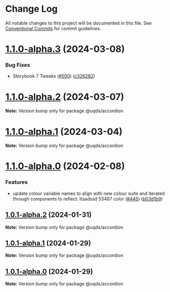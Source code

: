 # Change Log

All notable changes to this project will be documented in this file.
See [Conventional Commits](https://conventionalcommits.org) for commit guidelines.

# [1.1.0-alpha.3](https://github.com/uq-its-ss/design-system/compare/@uqds/accordion@1.1.0-alpha.2...@uqds/accordion@1.1.0-alpha.3) (2024-03-08)

### Bug Fixes

- Storybook 7 Tweaks ([#500](https://github.com/uq-its-ss/design-system/issues/500)) ([c326282](https://github.com/uq-its-ss/design-system/commit/c32628230f63775c1e9212a9f8c272d4a88c520a))

# [1.1.0-alpha.2](https://github.com/uq-its-ss/design-system/compare/@uqds/accordion@1.1.0-alpha.1...@uqds/accordion@1.1.0-alpha.2) (2024-03-07)

**Note:** Version bump only for package @uqds/accordion

# [1.1.0-alpha.1](https://github.com/uq-its-ss/design-system/compare/@uqds/accordion@1.1.0-alpha.0...@uqds/accordion@1.1.0-alpha.1) (2024-03-04)

**Note:** Version bump only for package @uqds/accordion

# [1.1.0-alpha.0](https://github.com/uq-its-ss/design-system/compare/@uqds/accordion@1.0.1-alpha.2...@uqds/accordion@1.1.0-alpha.0) (2024-02-08)

### Features

- update colour variable names to align with new colour suite and iterated through components to reflect. Itsadssd 53487 color ([#445](https://github.com/uq-its-ss/design-system/issues/445)) ([b03d1b9](https://github.com/uq-its-ss/design-system/commit/b03d1b9a7944f4552750706b276405b0988abf90))

## [1.0.1-alpha.2](https://github.com/uq-its-ss/design-system/compare/@uqds/accordion@1.0.1-alpha.1...@uqds/accordion@1.0.1-alpha.2) (2024-01-31)

**Note:** Version bump only for package @uqds/accordion

## [1.0.1-alpha.1](https://github.com/uq-its-ss/design-system/compare/@uqds/accordion@1.0.1-alpha.0...@uqds/accordion@1.0.1-alpha.1) (2024-01-29)

**Note:** Version bump only for package @uqds/accordion

## [1.0.1-alpha.0](https://github.com/uq-its-ss/design-system/compare/@uqds/accordion@1.0.0...@uqds/accordion@1.0.1-alpha.0) (2024-01-29)

**Note:** Version bump only for package @uqds/accordion
